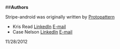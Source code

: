##**Authors**

Stripe-android was originally written by [Protopattern](http://www.protopattern.com)

- Kris Read [LinkedIn](http://ca.linkedin.com/in/krisread) [E-mail](mailto:kris@protopattern.com)
- Case Nelson [LinkedIn](http://www.linkedin.com/profile/view?id=46784102) [E-mail](mailto:case@protopattern.com)

11/28/2012